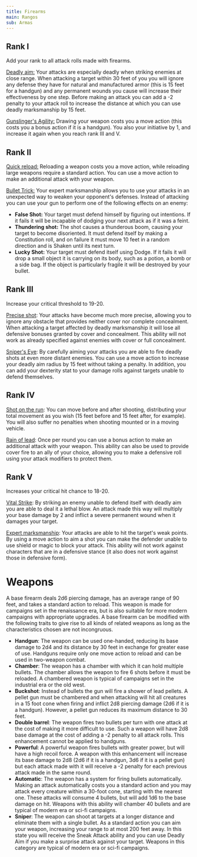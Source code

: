 ```yaml
---
title: Firearms
main: Rangos
sub: Armas
---
```


## Rank I

Add your rank to all attack rolls made with firearms.

<u>Deadly aim:</u> Your attacks are especially deadly when striking enemies at close range. When attacking a target within 30 feet of you you will ignore any defense they have for natural and manufactured armor (this is 15 feet for a handgun) and any permanent wounds you cause will increase their effectiveness by one step. Before making an attack you can add a -2 penalty to your attack roll to increase the distance at which you can use deadly marksmanship by 15 feet.

<u>Gunslinger's Agility:</u> Drawing your weapon costs you a move action (this costs you a bonus action if it is a handgun). You also your initiative by 1, and increase it again when you reach rank III and V.

## Rank II

<u>Quick reload:</u> Reloading a weapon costs you a move action, while reloading large weapons require a standard action. You can use a move action to make an additional attack with your weapon.

<u>Bullet Trick:</u> Your expert marksmanship allows you to use your attacks in an unexpected way to weaken your opponent's defenses. Instead of attacking you can use your gun to perform one of the following effects on an enemy:

- **False Shot:** Your target must defend himself by figuring out intentions. If it fails it will be incapable of dodging your next attack as if it was a feint.
- **Thundering shot:** The shot causes a thunderous boom, causing your target to become disoriented. It must defend itself by making a Constitution roll, and on failure it must move 10 feet in a random direction and is Shaken until its next turn.
- **Lucky Shot:** Your target must defend itself using Dodge. If it fails it will drop a small object it is carrying on its body, such as a potion, a bomb or a side bag. If the object is particularly fragile it will be destroyed by your bullet.

## Rank III

Increase your critical threshold to 19-20.

<u>Precise shot</u>: Your attacks have become much more precise, allowing you to ignore any obstacle that provides neither cover nor complete concealment. When attacking a target affected by deadly marksmanship it will lose all defensive bonuses granted by cover and concealment. This ability will not work as already specified against enemies with cover or full concealment.

<u>Sniper's Eye</u>: By carefully aiming your attacks you are able to fire deadly shots at even more distant enemies. You can use a move action to increase your deadly aim radius by 15 feet without taking a penalty. In addition, you can add your dexterity stat to your damage rolls against targets unable to defend themselves.

## Rank IV

<u>Shot on the run</u>: You can move before and after shooting, distributing your total movement as you wish (15 feet before and 15 feet after, for example). You will also suffer no penalties when shooting mounted or in a moving vehicle.

<u>Rain of lead</u>: Once per round you can use a bonus action to make an additional attack with your weapon. This ability can also be used to provide cover fire to an ally of your choice, allowing you to make a defensive roll using your attack modifiers to protect them. 

## Rank V

Increases your critical hit chance to 18-20.

<u>Vital Strike</u>: By striking an enemy unable to defend itself with deadly aim you are able to deal it a lethal blow. An attack made this way will multiply your base damage by 2 and inflict a severe permanent wound when it damages your target.

<u>Expert marksmanship</u>: Your attacks are able to hit the target's weak points. By using a move action to aim a shot you can make the defender unable to use shield or magic to block your attack. This ability will not work against characters that are in a defensive stance (it also does not work against those in defensive form). 

# Weapons

A base firearm deals 2d6 piercing damage, has an average range of 90 feet, and takes a standard action to reload. This weapon is made for campaigns set in the renaissance era, but is also suitable for more modern campaigns with appropriate upgrades. A base firearm can be modified with the following traits to give rise to all kinds of related weapons as long as the characteristics chosen are not incongruous.

- **Handgun**: The weapon can be used one-handed, reducing its base damage to 2d4 and its distance by 30 feet in exchange for greater ease of use. Handguns require only one move action to reload and can be used in two-weapon combat.
- **Chamber**: The weapon has a chamber with which it can hold multiple bullets. The chamber allows the weapon to fire 6 shots before it must be reloaded. A chambered weapon is typical of campaigns set in the industrial era or the old west. 
- **Buckshot**: Instead of bullets the gun will fire a shower of lead pellets. A pellet gun must be chambered and when attacking will hit all creatures in a 15 foot cone when firing and inflict 2d8 piercing damage (2d6 if it is a handgun). However, a pellet gun reduces its maximum distance to 30 feet.
- **Double barrel**: The weapon fires two bullets per turn with one attack at the cost of making it more difficult to use. Such a weapon will have 2d8 base damage at the cost of adding a -2 penalty to all attack rolls. This enhancement cannot be applied to handguns.
- **Powerful**: A powerful weapon fires bullets with greater power, but will have a high recoil force. A weapon with this enhancement will increase its base damage to 2d8 (2d6 if it is a handgun, 3d6 if it is a pellet gun) but each attack made with it will receive a -2 penalty for each previous attack made in the same round.
- **Automatic**: The weapon has a system for firing bullets automatically. Making an attack automatically costs you a standard action and you may attack every creature within a 30-foot cone, starting with the nearest one. These attacks will consume 4 bullets, but will add 1d6 to the base damage on hit. Weapons with this ability will chamber 40 bullets and are typical of modern era or sci-fi campaigns.
- **Sniper**: The weapon can shoot at targets at a longer distance and eliminate them with a single bullet. As a standard action you can aim your weapon, increasing your range to at most 200 feet away. In this state you will receive the Sneak Attack ability and you can use Deadly Aim if you make a surprise attack against your target. Weapons in this category are typical of modern era or sci-fi campaigns.